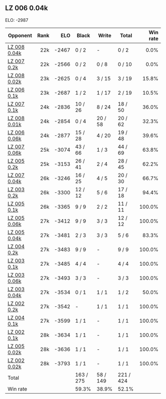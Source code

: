 ## LZ 006 0.04k ##

ELO: -2987

Opponent | Rank | ELO | Black | Write | Total | Win rate
---------|-----:|----:|-------|-------|-------|-------:
[LZ 008 0.04k](LZ%20008%200.04k.md) | 22k | -2467 | 0 / 2 | - | 0 / 2 | 0.0%
[LZ 007 0.2k](LZ%20007%200.2k.md) | 22k | -2566 | 0 / 2 | 0 / 8 | 0 / 10 | 0.0%
[LZ 008 0.02k](LZ%20008%200.02k.md) | 23k | -2625 | 0 / 4 | 3 / 15 | 3 / 19 | 15.8%
[LZ 006 0.1k](LZ%20006%200.1k.md) | 23k | -2687 | 1 / 2 | 1 / 17 | 2 / 19 | 10.5%
[LZ 007 0.1k](LZ%20007%200.1k.md) | 24k | -2836 | 10 / 26 | 8 / 24 | 18 / 50 | 36.0%
[LZ 008 0.01k](LZ%20008%200.01k.md) | 24k | -2854 | 0 / 4 | 20 / 58 | 20 / 62 | 32.3%
[LZ 006 0.06k](LZ%20006%200.06k.md) | 24k | -2877 | 15 / 28 | 4 / 20 | 19 / 48 | 39.6%
[LZ 007 0.06k](LZ%20007%200.06k.md) | 25k | -3074 | 43 / 66 | 1 / 3 | 44 / 69 | 63.8%
[LZ 005 0.2k](LZ%20005%200.2k.md) | 25k | -3153 | 26 / 41 | 2 / 4 | 28 / 45 | 62.2%
[LZ 007 0.04k](LZ%20007%200.04k.md) | 26k | -3246 | 16 / 25 | 4 / 5 | 20 / 30 | 66.7%
[LZ 003 0.2k](LZ%20003%200.2k.md) | 26k | -3300 | 12 / 12 | 5 / 6 | 17 / 18 | 94.4%
[LZ 005 0.1k](LZ%20005%200.1k.md) | 26k | -3365 | 9 / 9 | 2 / 2 | 11 / 11 | 100.0%
[LZ 005 0.06k](LZ%20005%200.06k.md) | 27k | -3412 | 9 / 9 | 3 / 3 | 12 / 12 | 100.0%
[LZ 005 0.04k](LZ%20005%200.04k.md) | 27k | -3481 | 2 / 3 | 3 / 3 | 5 / 6 | 83.3%
[LZ 004 0.2k](LZ%20004%200.2k.md) | 27k | -3483 | 9 / 9 | - | 9 / 9 | 100.0%
[LZ 003 0.1k](LZ%20003%200.1k.md) | 27k | -3485 | 4 / 4 | - | 4 / 4 | 100.0%
[LZ 003 0.06k](LZ%20003%200.06k.md) | 27k | -3493 | 3 / 3 | - | 3 / 3 | 100.0%
[LZ 003 0.04k](LZ%20003%200.04k.md) | 27k | -3534 | 0 / 1 | 1 / 1 | 1 / 2 | 50.0%
[LZ 002 0.2k](LZ%20002%200.2k.md) | 27k | -3542 | - | 1 / 1 | 1 / 1 | 100.0%
[LZ 004 0.1k](LZ%20004%200.1k.md) | 27k | -3599 | 1 / 1 | - | 1 / 1 | 100.0%
[LZ 002 0.1k](LZ%20002%200.1k.md) | 28k | -3634 | 1 / 1 | - | 1 / 1 | 100.0%
[LZ 005 0.02k](LZ%20005%200.02k.md) | 28k | -3636 | 1 / 1 | - | 1 / 1 | 100.0%
[LZ 002 0.02k](LZ%20002%200.02k.md) | 28k | -3793 | 1 / 1 | - | 1 / 1 | 100.0%
Total | | | 163 / 275 | 58 / 149 | 221 / 424 | 
Win rate| | | 59.3% | 38.9% | 52.1% | 
